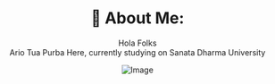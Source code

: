 <div align="center">
  <h1>💫 About Me:</h1>
  <p>Hola Folks<br>Ario Tua Purba Here, currently studying on Sanata Dharma University</p>

  <div style="display: flex; justify-content: center;">
    <img src="https://media.giphy.com/media/eBCcn1FpuONbtBqocd/giphy.gif" alt="Image" />
  </div>

<!--   <h1>📊 GitHub Stats:</h1> -->
<!--   <p><img src="https://github-readme-streak-stats.herokuapp.com/?user=ariopurba&theme=monokai&hide_border=false" alt="GitHub Stats"></p> -->
</div>
